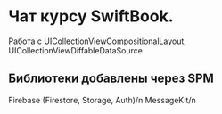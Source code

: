 # Чат курсу SwiftBook.

Работа с UICollectionViewCompositionalLayout, UICollectionViewDiffableDataSource

## Библиотеки добавлены через SPM
Firebase (Firestore, Storage, Auth)/n
MessageKit/n
